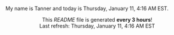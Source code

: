 My name is Tanner and today is Thursday, January 11, 4:16 AM EST.

<p align="center">This <i>README</i> file is generated <b>every 3 hours</b>!</br>Last refresh: Thursday, January 11, 4:16 AM EST<br /></p>
